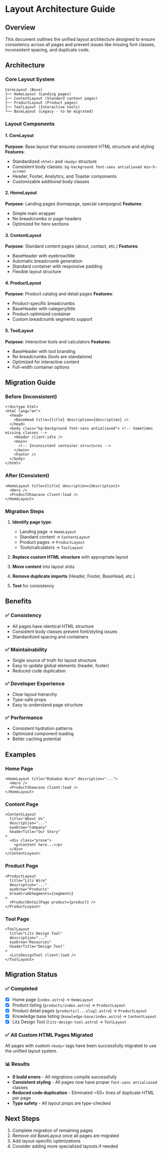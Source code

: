 # Layout Architecture Guide

## Overview

This document outlines the unified layout architecture designed to ensure consistency across all pages and prevent issues like missing font classes, inconsistent spacing, and duplicate code.

## Architecture

### Core Layout System

```
CoreLayout (Base)
├── HomeLayout (Landing pages)
├── ContentLayout (Standard content pages)
├── ProductLayout (Product pages)
├── ToolLayout (Interactive tools)
└── BaseLayout (Legacy - to be migrated)
```

### Layout Components

#### 1. CoreLayout
**Purpose**: Base layout that ensures consistent HTML structure and styling
**Features**:
- Standardized `<html>` and `<body>` structure
- Consistent body classes: `bg-background font-sans antialiased min-h-screen`
- Header, Footer, Analytics, and Toaster components
- Customizable additional body classes

#### 2. HomeLayout
**Purpose**: Landing pages (homepage, special campaigns)
**Features**:
- Simple main wrapper
- No breadcrumbs or page headers
- Optimized for hero sections

#### 3. ContentLayout
**Purpose**: Standard content pages (about, contact, etc.)
**Features**:
- BaseHeader with eyebrow/title
- Automatic breadcrumb generation
- Standard container with responsive padding
- Flexible layout structure

#### 4. ProductLayout
**Purpose**: Product catalog and detail pages
**Features**:
- Product-specific breadcrumbs
- BaseHeader with category/title
- Product-optimized container
- Custom breadcrumb segments support

#### 5. ToolLayout
**Purpose**: Interactive tools and calculators
**Features**:
- BaseHeader with tool branding
- No breadcrumbs (tools are standalone)
- Optimized for interactive content
- Full-width container options

## Migration Guide

### Before (Inconsistent)
```astro
<!doctype html>
<html lang="en">
  <head>
    <BaseHead title={title} description={description} />
  </head>
  <body class="bg-background font-sans antialiased"> <!-- Sometimes missing classes -->
    <Header client:idle />
    <main>
      <!-- Inconsistent container structures -->
    </main>
    <Footer />
  </body>
</html>
```

### After (Consistent)
```astro
<HomeLayout title={title} description={description}>
  <Hero />
  <ProductShowcase client:load />
</HomeLayout>
```

### Migration Steps

1. **Identify page type**:
   - Landing page → `HomeLayout`
   - Standard content → `ContentLayout`
   - Product pages → `ProductLayout`
   - Tools/calculators → `ToolLayout`

2. **Replace custom HTML structure** with appropriate layout
3. **Move content** into layout slots
4. **Remove duplicate imports** (Header, Footer, BaseHead, etc.)
5. **Test** for consistency

## Benefits

### ✅ Consistency
- All pages have identical HTML structure
- Consistent body classes prevent font/styling issues
- Standardized spacing and containers

### ✅ Maintainability
- Single source of truth for layout structure
- Easy to update global elements (header, footer)
- Reduced code duplication

### ✅ Developer Experience
- Clear layout hierarchy
- Type-safe props
- Easy to understand page structure

### ✅ Performance
- Consistent hydration patterns
- Optimized component loading
- Better caching potential

## Examples

### Home Page
```astro
<HomeLayout title="Rubadue Wire" description="...">
  <Hero />
  <ProductShowcase client:load />
</HomeLayout>
```

### Content Page
```astro
<ContentLayout 
  title="About Us" 
  description="..."
  eyebrow="Company"
  headerTitle="Our Story"
>
  <div class="prose">
    <p>Content here...</p>
  </div>
</ContentLayout>
```

### Product Page
```astro
<ProductLayout 
  title="Litz Wire" 
  description="..."
  eyebrow="Products"
  breadcrumbSegments={segments}
>
  <ProductDetailPage product={product} />
</ProductLayout>
```

### Tool Page
```astro
<ToolLayout 
  title="Litz Design Tool" 
  description="..."
  eyebrow="Resources"
  headerTitle="Design Tool"
>
  <LitzDesignTool client:load />
</ToolLayout>
```

## Migration Status

### ✅ Completed
- [x] Home page (`index.astro`) → `HomeLayout`
- [x] Product listing (`products/index.astro`) → `ProductLayout`
- [x] Product detail pages (`products/[...slug].astro`) → `ProductLayout`
- [x] Knowledge base listing (`knowledge-base/index.astro`) → `ContentLayout`
- [x] Litz Design Tool (`litz-design-tool.astro`) → `ToolLayout`

### ✅ All Custom HTML Pages Migrated
All pages with custom `<body>` tags have been successfully migrated to use the unified layout system.

### 📊 Results
- **0 build errors** - All migrations compile successfully
- **Consistent styling** - All pages now have proper `font-sans antialiased` classes
- **Reduced code duplication** - Eliminated ~50+ lines of duplicate HTML per page
- **Type safety** - All layout props are type-checked

## Next Steps

1. Complete migration of remaining pages
2. Remove old BaseLayout once all pages are migrated
3. Add layout-specific optimizations
4. Consider adding more specialized layouts if needed
